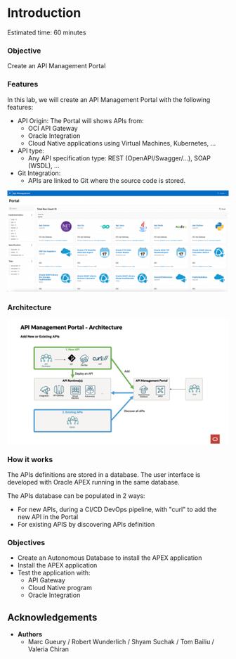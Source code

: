 
# Introduction

Estimated time: 60 minutes

### Objective

Create an API Management Portal 

### Features

In this lab, we will create an API Management Portal with the following features:
- API Origin: The Portal will shows APIs from:
    - OCI API Gateway
    - Oracle Integration 
    - Cloud Native applications using Virtual Machines, Kubernetes, ...
- API type:
    -  Any API specification type: REST (OpenAPI/Swagger/...), SOAP (WSDL), ...
- Git Integration:
    - APIs are linked to Git where the source code is stored.

![Introduction Usecase](images/apim-intro.png)

### Architecture

![Architecture](images/apim-architecture.png)

### How it works

The APIs definitions are stored in a database. The user interface is developed with Oracle APEX running in the same database.  

The APIs database can be populated in 2 ways:
- For new APIs, during a CI/CD DevOps pipeline, with "curl" to add the new API in the Portal
- For existing APIS by discovering APIs definition 

### Objectives

- Create an Autonomous Database to install the APEX application
- Install the APEX application
- Test the application with:
    - API Gateway
    - Cloud Native program 
    - Oracle Integration

## Acknowledgements 

- **Authors**
    - Marc Gueury / Robert Wunderlich  / Shyam Suchak / Tom Bailiu / Valeria Chiran
